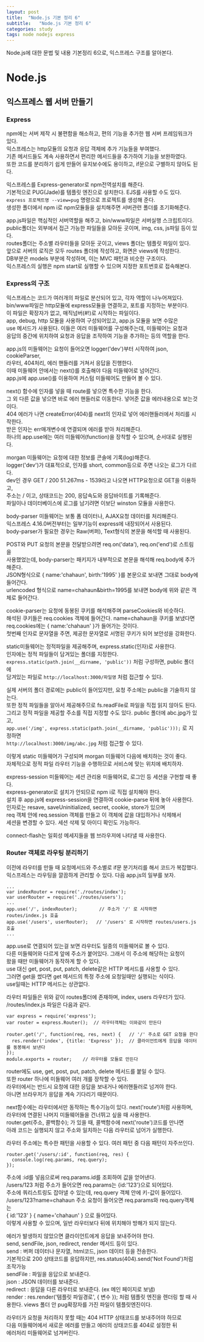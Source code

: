 ```yaml
---
layout: post
title:  "Node.js 기본 정리 6"
subtitle:   "Node.js 기본 정리 6"
categories: study
tags: node nodejs express
---
```


Node.js에 대한 문법 및 내용 기본정리 6으로, 익스프레스 구조를 알아본다.

# Node.js

## 익스프레스 웹 서버 만들기

### Express

npm에는 서버 제작 시 불편함을 해소하고, 편의 기능을 추가한 웹 서버 프레임워크가 있다.  
익스프레스는 http모듈의 요청과 응답 객체에 추가 기능들을 부여했다.  
기존 메서드들도 계속 사용하면서 편리한 메서드들을 추가하여 기능을 보완하였다.  
또한 코드를 분리하기 쉽게 만들어 유지보수에도 용이하고, if문으로 구별하지 않아도 된다.  

익스프레스를 Express-generator로 npm전역설치를 해준다.  
기본적으로 PUG(Jade)를 템플릿 엔진으로 설치한다. EJS를 사용할 수도 있다.  
`express 프로젝트명 --view=pug` 명령으로 프로젝트를 생성해 준다.  
생성한 폴더에서 npm i로 npm모듈들을 설치해주면 서버관련 폴더를 초기화해준다.  

app.js파일은 핵심적인 서버역할을 해주고, bin/www파일은 서버실행 스크립트이다.  
public폴더는 외부에서 접근 가능한 파일들을 모아둔 곳이며, img, css, js파일 등이 있다.  
routes폴더는 주소별 라우터들을 모아둔 곳이고, views 폴더는 템플릿 파일이 있다.  
앞으로 서버의 로직은 모두 routes 폴더에 작성하고, 화면은 views에 작성한다.  
DB부분은 models 부분에 작성하며, 이는 MVC 패턴과 비슷한 구조이다.  
익스프레스의 실행은 npm start로 실행할 수 있으며 지정한 포트번호로 접속해본다.  

### Express의 구조

익스프레스는 코드가 여러개의 파일로 분산되어 있고, 각자 역할이 나누어져있다.  
bin/www파일은 http모듈에 express모듈을 연결하고, 포트를 지정하는 부분이다.  
이 파일은 확장자가 없고, 매직넘버(#!)로 시작하는 파일이다.  
app, debug, http 모듈을 사용하여 구성되어있고, app.js 모듈을 보면 수많은  
use 메서드가 사용된다. 이들은 여러 미들웨어를 구성해주는데, 미들웨어는 요청과  
응답의 중간에 위치하여 요청과 응답을 조작하여 기능을 추가하는 등의 역할을 한다.  

app.js의 미들웨어는 요청이 들어오면 logger('dev')부터 시작하여 json, cookieParser,  
라우터, 404처리, 에러 핸들러를 거쳐서 응답을 진행한다.  
이때 미들웨어 안에서는 next()를 호출해야 다음 미들웨어로 넘어간다.  
app.js에 app.use()를 이용하여 커스텀 미들웨어도 만들어 볼 수 있다.  

next() 함수에 인자를 넣을 때 route를 넣으면 특수한 기능을 한다.  
그 외 다른 값을 넣으면 바로 에러 핸들러로 이동한다. 넣어준 값을 에러내용으로 보는것이다.  
404 에러가 나면 createError(404)를 next의 인자로 넣어 에러핸들러에서 처리를 시작한다.  
받은 인자는 err매개변수에 연결되며 에러를 받아 처리해준다.  
하나의 app.use에는 여러 미들웨어(function)을 장착할 수 있으며, 순서대로 실행된다.  

morgan 미들웨어는 요청에 대한 정보를 콘솔에 기록(log)해준다.  
logger('dev')가 대표적으로, 인자를 short, common등으로 주면 나오는 로그가 다르다.  
dev인 경우 GET / 200 51.267ms - 1539라고 나오면 HTTP요청으로 GET을 이용하고,  
주소는 / 이고, 상태코드는 200, 응답속도와 응답바이트를 기록해준다.  
파일이나 데이터베이스에 로그를 남기려면 이보단 winston 모듈을 사용한다.  

body-parser 미들웨어는 보통 폼 데이터나, AJAX요청 데이터를 처리해준다.  
익스프레스 4.16.0버전부터는 일부기능이 express에 내장되어서 사용된다.  
body-parser가 필요한 경우는 Raw(버퍼), Text형식의 본문을 해석할 때 사용된다.  

POST와 PUT 요청의 본문을 전달받으려면 req.on('data'), req.on('end')로 스트림을  
사용했었는데, body-parser는 패키지가 내부적으로 본문을 해석해 req.body에 추가해준다.  
JSON형식으로 { name:'chahaun', birth:'1995' }를 본문으로 보내면 그대로 body에 들어간다.  
urlencoded 형식으로 name=chahaun&birth=1995를 보내면 body에 위와 같은 객체로 들어간다.  

cookie-parser는 요청에 동봉된 쿠키를 해석해주며 parseCookies와 비슷하다.  
해석된 쿠키들은 req.cookies 객체에 들어간다. name=chahaun을 쿠키를 보냈다면  
req.cookies에는 { name:'chahaun' }가 들어가는 것이다.  
첫번째 인자로 문자열을 주면, 제공한 문자열로 서명된 쿠키가 되어 보안성을 강화한다.  

static미들웨어는 정적파일을 제공해주며, express.static(인자)로 사용한다.  
인자에는 정적 파일들이 담겨있는 폴더를 지정한다.  
`express.static(path.join(__dirname, 'public'))` 처럼 구성하면, public 폴더에  
담겨있는 파일로 `http://localhost:3000/파일명` 처럼 접근할 수 있다.  

실제 서버의 폴더 경로에는 public이 들어있지만, 요청 주소에는 public을 기술하지 않는다.  
또한 정적 파일들을 알아서 제공해주므로 fs.readFile로 파일을 직접 읽지 않아도 된다.  
그리고 정적 파일을 제공할 주소를 직접 지정할 수도 있다. public 폴더에 abc.jpg가 있고,  
`app.use('/img', express.static(path.join(__dirname, 'public')));` 로 지정하면  
`http://localhost:3000/img/abc.jpg` 처럼 접근할 수 있다.  

이렇게 static 미들웨어가 구성되며 morgan 미들웨어 다음에 배치하는 것이 좋다.  
자체적으로 정적 파일 라우터 기능을 수행하므로 서비스에 맞는 위치에 배치하자.  

express-session 미들웨어는 세션 관리용 미들웨어로, 로그인 등 세션을 구현할 때 좋다.  
express-generator로 설치가 안되므로 npm i로 직접 설치해야 한다.  
설치 후 app.js에 express-session을 연결하여 cookie-parse 뒤에 놓아 사용한다.  
인자로는 resave, saveUninitialized, secret, cookie, store가 있으며  
req 객체 안에 req.session 객체를 만들고 이 객체에 값을 대입하거나 삭제해서  
세션을 변경할 수 있다. 세션 삭제 및 아이디 확인도 가능하다.  

connect-flash는 일회성 메세지들을 웹 브라우저에 나타낼 때 사용한다.

### Router 객체로 라우팅 분리하기

이전에 라우터를 만들 때 요청메서드와 주소별로 if문 분기처리를 해서 코드가 복잡했다.  
익스프레스는 라우팅을 깔끔하게 관리할 수 있다. 다음 app.js의 일부를 보자.  

~~~
...
var indexRouter = require('./routes/index');
var userRouter = require('./routes/users');
...
app.use('/', indexRouter);        // 주소가 '/' 로 시작하면 routes/index.js 호출
app.use('/users', userRouter);   // '/users' 로 시작하면 routes/users.js 호출
...
~~~

app.use로 연결되어 있는걸 보면 라우터도 일종의 미들웨어로 볼 수 있다.  
다른 미들웨어와 다르게 앞에 주소가 붙어있다. 그래서 이 주소에 해당하는 요청이  
왔을 때만 미들웨어가 동작하게 할 수 있다.  
use 대신 get, post, put, patch, delete같은 HTTP 메서드를 사용할 수 있다.  
그러면 get을 썼다면 get 메서드의 특정 주소에 요청일때만 실행되는 식이다.  
use일때는 HTTP 메서드는 상관없다.  

라우터 파일들은 위와 같이 routes폴더에 존재하며, index, users 라우터가 있다.  
/routes/index.js 파일은 다음과 같다.  

~~~
var express = require('express');
var router = express.Router();  // 라우터객체는 이와같이 만든다

router.get('/', function(req, res, next) {   // '/' 주소로 GET 요청을 한다
  res.render('index', {title: 'Express' });  // 클라이언트에게 응답을 데이터를 동봉해서 보낸다
});
module.exports = router;    // 라우터를 모듈로 만든다
~~~

router에도 use, get, post, put, patch, delete 메서드를 붙일 수 있다.  
또한 router 하나에 미들웨어 여러 개를 장착할 수 있다.  
라우터에서는 반드시 요청에 대한 응답을 보내거나 에러핸들러로 넘겨야 한다.  
아니면 브라우저가 응답을 계속 기다리기 때문이다.  

next함수에는 라우터에서만 동작하는 특수기능이 있다. next('route')처럼 사용하며,  
라우터에 연결된 나머지 미들웨어들을 건너뛰고 싶을 때 사용한다.  
router.get(주소, 콜백함수); 가 있을 때, 콜백함수에 next('route')코드를 만나면  
아래 코드는 실행되지 않고 주소와 일치하는 다음 라우터로 넘어가 실행한다.  

라우터 주소에는 특수한 패턴을 사용할 수 있다. 여러 패턴 중 다음 패턴이 자주쓰인다.  

~~~
router.get('/users/:id', function(req, res) {
  console.log(req.params, req.query);
});
~~~

주소에 :id를 넣음으로써 req.params.id를 조회하여 값을 얻어낸다.  
/users/123 처럼 주소가 들어오면 req.params는 {id:'123'}으로 되어있다.  
주소에 쿼리스트링도 잡아낼 수 있는데, req.query 객체 안에 키-값이 들어있다.  
/users/123?name=chahaun 주소 요청이 들어오면 req.params와 req.query객체는  
{ id:'123' } { name='chahaun' } 으로 들어있다.  
이렇게 사용할 수 있으며, 일반 라우터보다 뒤에 위치해야 방해가 되지 않는다.  

에러가 발생하지 않았으면 클라이언트에게 응답을 보내주어야 한다.  
send, sendFile, json, redirect, render 메서드 등이 있다.  
send : 버퍼 데이터나 문자열, html코드, json 데이터 등을 전송한다.  
기본적으로 200 상태코드를 응답하지만, res.status(404).send('Not Found')처럼 조작가능  
sendFile : 파일을 응답으로 보내준다.  
json : JSON 데이터를 보내준다.  
redirect : 응답을 다른 라우터로 보내준다. (ex 메인 페이지로 보냄)  
render : res.render('템플릿 파일경로', { 변수 }); 처럼 
템플릿 엔진을 렌더링 할 때 사용한다. views 폴더 안 pug확장자를 가진 파일이 템플릿엔진이다.  

라우터가 요청을 처리하지 못할 때는 404 HTTP 상태코드를 보내주어야 하므로  
다음 미들웨어에서 새로운 에러를 만들고 에러의 상태코드를 404로 설정한 뒤  
에러처리 미들웨어로 넘겨버린다.
